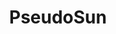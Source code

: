 ---
title: PseudoSun
summary: "Procedurally generated 3D environment using Three.js (development paused)"
weight: 90
resources:
  - name: thumb
    src: pseudosun-thumb.svg
    params:
      alt: Infinity symbol on a background split between pale blue and green.
  - name: hero
    src: pseudosun-hero.svg
    params:
      alt: Infinity symbol on a background split between pale blue and green.
---